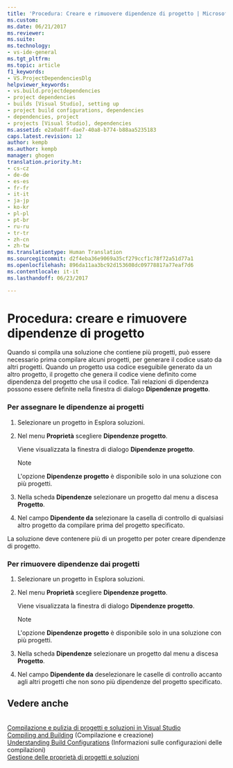 ```yaml
---
title: 'Procedura: Creare e rimuovere dipendenze di progetto | Microsoft Docs'
ms.custom: 
ms.date: 06/21/2017
ms.reviewer: 
ms.suite: 
ms.technology:
- vs-ide-general
ms.tgt_pltfrm: 
ms.topic: article
f1_keywords:
- VS.ProjectDependenciesDlg
helpviewer_keywords:
- vs.build.projectdependencies
- project dependencies
- builds [Visual Studio], setting up
- project build configurations, dependencies
- dependencies, project
- projects [Visual Studio], dependencies
ms.assetid: e2a0a8ff-dae7-40a8-b774-b88aa5235183
caps.latest.revision: 12
author: kempb
ms.author: kempb
manager: ghogen
translation.priority.ht:
- cs-cz
- de-de
- es-es
- fr-fr
- it-it
- ja-jp
- ko-kr
- pl-pl
- pt-br
- ru-ru
- tr-tr
- zh-cn
- zh-tw
ms.translationtype: Human Translation
ms.sourcegitcommit: d2f4eba36e9069a35cf279ccf1c78f72a51d77a1
ms.openlocfilehash: 896da11aa3bc92d153608dc09778817a77eaf7d6
ms.contentlocale: it-it
ms.lasthandoff: 06/23/2017

---
```

# Procedura: creare e rimuovere dipendenze di progetto
<a id="how-to-create-and-remove-project-dependencies" class="xliff"></a>
Quando si compila una soluzione che contiene più progetti, può essere necessario prima compilare alcuni progetti, per generare il codice usato da altri progetti. Quando un progetto usa codice eseguibile generato da un altro progetto, il progetto che genera il codice viene definito come dipendenza del progetto che usa il codice. Tali relazioni di dipendenza possono essere definite nella finestra di dialogo **Dipendenze progetto**.  

### Per assegnare le dipendenze ai progetti
<a id="to-assign-dependencies-to-projects" class="xliff"></a>  

1.  Selezionare un progetto in Esplora soluzioni.  

2.  Nel menu **Proprietà** scegliere **Dipendenze progetto**.  

     Viene visualizzata la finestra di dialogo **Dipendenze progetto**.  

    > [!NOTE]
    >  L'opzione **Dipendenze progetto** è disponibile solo in una soluzione con più progetti.  

3.  Nella scheda **Dipendenze** selezionare un progetto dal menu a discesa **Progetto**.  

4.  Nel campo **Dipendente da** selezionare la casella di controllo di qualsiasi altro progetto da compilare prima del progetto specificato.  

 La soluzione deve contenere più di un progetto per poter creare dipendenze di progetto.  

### Per rimuovere dipendenze dai progetti
<a id="to-remove-dependencies-from-projects" class="xliff"></a>  

1.  Selezionare un progetto in Esplora soluzioni.  

2.  Nel menu **Proprietà** scegliere **Dipendenze progetto**.  

     Viene visualizzata la finestra di dialogo **Dipendenze progetto**.  

    > [!NOTE]
    >  L'opzione **Dipendenze progetto** è disponibile solo in una soluzione con più progetti.  

3.  Nella scheda **Dipendenze** selezionare un progetto dal menu a discesa **Progetto**.  

4.  Nel campo **Dipendente da** deselezionare le caselle di controllo accanto agli altri progetti che non sono più dipendenze del progetto specificato.  

## Vedere anche
<a id="see-also" class="xliff"></a>  
 [Compilazione e pulizia di progetti e soluzioni in Visual Studio](../ide/building-and-cleaning-projects-and-solutions-in-visual-studio.md)   
 [Compiling and Building](../ide/compiling-and-building-in-visual-studio.md)  (Compilazione e creazione)  
 [Understanding Build Configurations](../ide/understanding-build-configurations.md)  (Informazioni sulle configurazioni delle compilazioni)  
 [Gestione delle proprietà di progetti e soluzioni](managing-project-and-solution-properties.md)


